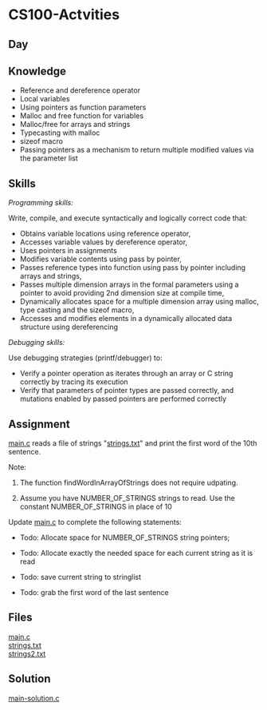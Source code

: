 # CS100-Actvities

## Day

## Knowledge

* Reference and dereference operator
* Local variables
* Using pointers as function parameters
* Malloc and free function for variables
* Malloc/free for arrays and strings
* Typecasting with malloc
* sizeof macro
* Passing pointers as a mechanism to return multiple modified values via the parameter list


## Skills

_Programming skills:_

Write, compile, and execute syntactically and logically correct code that:

* Obtains variable locations using reference operator,
* Accesses variable values by dereference operator,
* Uses pointers in assignments
* Modifies variable contents using pass by pointer,
* Passes reference types into function using pass by pointer including arrays and strings,
* Passes multiple dimension arrays in the formal parameters using a pointer to avoid providing 2nd dimension size at compile time,
* Dynamically allocates space for a multiple dimension array using malloc, type casting and the sizeof macro,
* Accesses and modifies elements in a dynamically allocated data structure using dereferencing

_Debugging skills:_

Use debugging strategies (printf/debugger) to:

* Verify a pointer operation as iterates through an array or C string correctly by tracing its execution
* Verify that parameters of pointer types are passed correctly, and mutations enabled by passed pointers are performed correctly


## Assignment

[main.c](main.c) reads a file of strings "[strings.txt](strings.txt)" and print the first word of the 10th sentence.

Note: 

1. The function findWordInArrayOfStrings does not require udpating.

1. Assume you have NUMBER\_OF\_STRINGS strings to read.  Use the constant NUMBER\_OF\_STRINGS in place of 10

Update [main.c](main.c) to complete the following statements:

- Todo: Allocate space for NUMBER_OF_STRINGS string pointers;

- Todo: Allocate exactly the needed space for each current string as it is read

- Todo: save current string to stringlist

- Todo: grab the first word of the last sentence



## Files

[main.c](main.c)<br>
[strings.txt](strings.txt)<br>
[strings2.txt](strings2.txt)<br>

## Solution

[main-solution.c](main-solution.c)